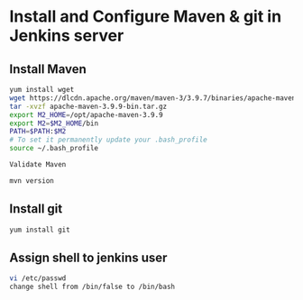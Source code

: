 # Install and Configure Maven & git in Jenkins server

## Install Maven
```sh
yum install wget
wget https://dlcdn.apache.org/maven/maven-3/3.9.7/binaries/apache-maven-3.9.9-bin.tar.gz
tar -xvzf apache-maven-3.9.9-bin.tar.gz
export M2_HOME=/opt/apache-maven-3.9.9
export M2=$M2_HOME/bin
PATH=$PATH:$M2
# To set it permanently update your .bash_profile
source ~/.bash_profile

Validate Maven

mvn version
```

## Install git
```sh
yum install git


```

## Assign shell to jenkins user

```sh
vi /etc/passwd
change shell from /bin/false to /bin/bash
```

